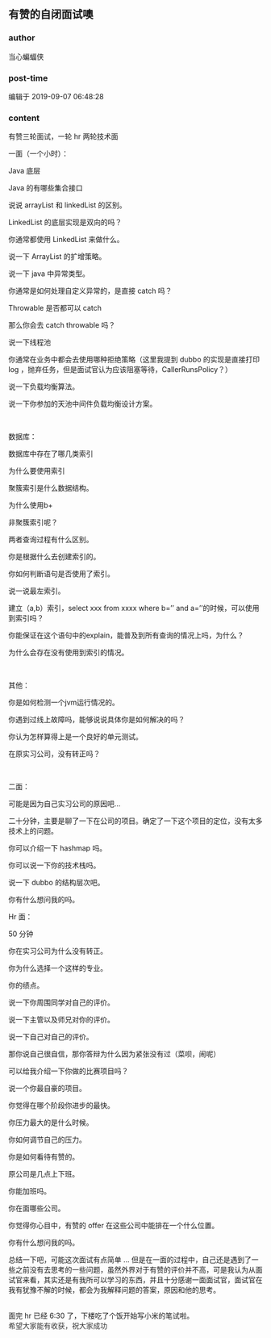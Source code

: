 ## 有赞的自闭面试噢
### author 
当心蝙蝠侠
### post-time 

编辑于  2019-09-07 06:48:28
### content 
<div class="post-topic-des nc-post-content">
 <p>
  有赞三轮面试，一轮
  <span>
   hr
  </span>
  两轮技术面
  <span>
  </span>
 </p>
 <p>
  <span>
  </span>
 </p>
 <p>
  一面（一个小时）：
  <span>
  </span>
 </p>
 <p>
  <span>
   Java
  </span>
  底层
  <span>
  </span>
 </p>
 <p>
  <span>
   Java
  </span>
  的有哪些集合接口
  <span>
  </span>
 </p>
 <p>
  说说
  <span>
   arrayList
  </span>
  和
  <span>
   linkedList
  </span>
  的区别。
  <span>
  </span>
 </p>
 <p>
  <span>
   LinkedList
  </span>
  的底层实现是双向的吗？
  <span>
  </span>
 </p>
 <p>
  你通常都使用
  <span>
   LinkedList
  </span>
  来做什么。
  <span>
  </span>
 </p>
 <p>
  说一下
  <span>
   ArrayList
  </span>
  的扩增策略。
  <span>
  </span>
 </p>
 <p>
  <span>
  </span>
 </p>
 <p>
  说一下
  <span>
   java
  </span>
  中异常类型。
  <span>
  </span>
 </p>
 <p>
  你通常是如何处理自定义异常的，是直接
  <span>
   catch
  </span>
  吗？
  <span>
  </span>
 </p>
 <p>
  <span>
   Throwable
  </span>
  是否都可以
  <span>
   catch
  </span>
 </p>
 <p>
  那么你会去
  <span>
   catch throwable
  </span>
  吗？
  <span>
  </span>
 </p>
 <p>
  <span>
  </span>
 </p>
 <p>
  说一下线程池
  <span>
  </span>
 </p>
 <p>
  你通常在业务中都会去使用哪种拒绝策略（这里我提到
  <span>
   dubbo
  </span>
  的实现是直接打印
  <span>
   log
  </span>
  ，抛弃任务，但是面试官认为应该阻塞等待，CallerRunsPolicy？）
 </p>
 <p>
  说一下负载均衡算法。
 </p>
 <p>
  说一下你参加的天池中间件负载均衡设计方案。
 </p>
 <p>
  <br/>
 </p>
 <p>
  数据库：
 </p>
 <p>
  数据库中存在了哪几类索引
 </p>
 <p>
  为什么要使用索引
 </p>
 <p>
  聚簇索引是什么数据结构。
 </p>
 <p>
  为什么使用b+
 </p>
 <p>
  非聚簇索引呢？
 </p>
 <p>
  两者查询过程有什么区别。
 </p>
 <p>
  你是根据什么去创建索引的。
 </p>
 <p>
  你如何判断语句是否使用了索引。
 </p>
 <p>
  说一说最左索引。
 </p>
 <p>
  建立（a,b）索引，select xxx from xxxx where b=’’ and a=’’的时候，可以使用到索引吗？
 </p>
 <p>
  你能保证在这个语句中的explain，能普及到所有查询的情况上吗，为什么？
 </p>
 <p>
  为什么会存在没有使用到索引的情况。
 </p>
 <p>
  <br/>
 </p>
 <p>
  其他：
 </p>
 <p>
  你是如何检测一个jvm运行情况的。
 </p>
 <p>
  你遇到过线上故障吗，能够说说具体你是如何解决的吗？
 </p>
 <p>
  你认为怎样算得上是一个良好的单元测试。
 </p>
 <p>
  在原实习公司，没有转正吗？
 </p>
 <p>
  <br/>
 </p>
 <p>
  二面：
 </p>
 <p>
  可能是因为自己实习公司的原因吧…
 </p>
 <p>
  二十分钟，主要是聊了一下在公司的项目。确定了一下这个项目的定位，没有太多技术上的问题。
 </p>
 <p>
  你可以介绍一下
  <span>
   hashmap
  </span>
  吗。
  <span>
  </span>
 </p>
 <p>
  你可以说一下你的技术栈吗。
  <span>
  </span>
 </p>
 <p>
  说一下
  <span>
   dubbo
  </span>
  的结构层次吧。
  <span>
  </span>
 </p>
 <p>
  <span>
  </span>
 </p>
 <p>
  你有什么想问我的吗。
  <span>
  </span>
 </p>
 <p>
  <span>
  </span>
 </p>
 <p>
  <span>
   Hr
  </span>
  面：
  <span>
  </span>
 </p>
 <p>
  <span>
   50
  </span>
  分钟
  <span>
  </span>
 </p>
 <p>
  你在实习公司为什么没有转正。
  <span>
  </span>
 </p>
 <p>
  你为什么选择一个这样的专业。
  <span>
  </span>
 </p>
 <p>
  你的绩点。
  <span>
  </span>
 </p>
 <p>
  说一下你周围同学对自己的评价。
  <span>
  </span>
 </p>
 <p>
  说一下主管以及师兄对你的评价。
  <span>
  </span>
 </p>
 <p>
  说一下自己对自己的评价。
  <span>
  </span>
 </p>
 <p>
  那你说自己很自信，那你答辩为什么因为紧张没有过（菜呗，闹呢）
  <span>
  </span>
 </p>
 <p>
  可以给我介绍一下你做的比赛项目吗？
  <span>
  </span>
 </p>
 <p>
  <span>
  </span>
 </p>
 <p>
  说一个你最自豪的项目。
  <span>
  </span>
 </p>
 <p>
  你觉得在哪个阶段你进步的最快。
  <span>
  </span>
 </p>
 <p>
  你压力最大的是什么时候。
  <span>
  </span>
 </p>
 <p>
  你如何调节自己的压力。
  <span>
  </span>
 </p>
 <p>
  你是如何看待有赞的。
  <span>
  </span>
 </p>
 <p>
  原公司是几点上下班。
  <span>
  </span>
 </p>
 <p>
  你能加班吗。
  <span>
  </span>
 </p>
 <p>
  你在面哪些公司。
  <span>
  </span>
 </p>
 <p>
  你觉得你心目中，有赞的
  <span>
   offer
  </span>
  在这些公司中能排在一个什么位置。
  <span>
  </span>
 </p>
 <p>
  你有什么想问我的吗。
  <span>
  </span>
 </p>
 <p>
  <span>
  </span>
 </p>
 <div>
  总结一下吧，可能这次面试有点简单
  <span>
   …
  </span>
  但是在一面的过程中，自己还是遇到了一些之前没有去思考的一些问题，虽然外界对于有赞的评价并不高，可是我认为从面试官来看，其实还是有我所可以学习的东西，并且十分感谢一面面试官，面试官在我有犹豫不解的时候，都会为我解释问题的答案，原因和他的思考。
 </div>
 <div>
  <br/>
 </div>
 <p>
  <span>
  </span>
 </p>
 <div>
  面完
  <span>
   hr
  </span>
  已经
  <span>
   6:30
  </span>
  了，下楼吃了个饭开始写小米的笔试啦。
 </div>
 <div>
  <span style="color: rgb(51,51,51);">
   希望大家能有收获，祝大家成功
  </span>
  <br/>
 </div>
 <div>
  <span style="color: rgb(51,51,51);">
   <img alt="" src="https://uploadfiles.nowcoder.com/images/20190907/635357735_1567788161836_505D230DDB113D8DB7745B04B31AB84D"/>
   <br/>
  </span>
 </div>
 <p>
  <span>
  </span>
 </p>
</div>
